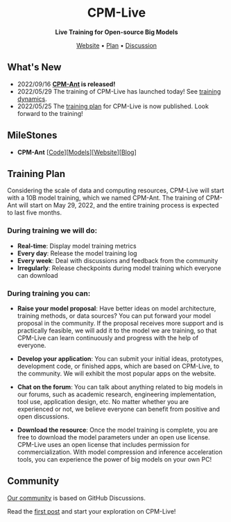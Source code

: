 <div align="center">

<h1>CPM-Live</h1>

**Live Training for Open-source Big Models**

<p align="center">
   <a href="https://live.openbmb.org/" target="_blank">Website</a> • <a href="./plans/CPM-Live训练计划书.md" target="_blank">Plan</a> • <a href="https://github.com/OpenBMB/CPM-Live/discussions">Discussion</a>
<br>
</p>


</div>

## What's New
- 2022/09/16 **[CPM-Ant](https://github.com/OpenBMB/CPM-Live/tree/master/cpm-live) is released!**
- 2022/05/29 The training of CPM-Live has launched today! See [training dynamics](https://live.openbmb.org/home).
- 2022/05/25 The [training plan](./plans/CPM-Live训练计划书.md) for CPM-Live is now published. Look forward to the training! 

## MileStones

- **CPM-Ant** [[Code](https://github.com/OpenBMB/CPM-Live/tree/master/cpm-live)][[Models](https://github.com/OpenBMB/CPM-Live/tree/master/cpm-live#model-checkpoints)][[Website](https://live.openbmb.org/ant)][[Blog]()]

## Training Plan
Considering the scale of data and computing resources, CPM-Live will start with a 10B model training, which we named CPM-Ant. The training of CPM-Ant will start on May 29, 2022, and the entire training process is expected to last five months.

### During training we will do:

- **Real-time**: Display model training metrics
- **Every day**: Release the model training log
- **Every week**: Deal with discussions and feedback from the community
- **Irregularly**: Release checkpoints during model training which everyone can download


### During training you can:

- **Raise your model proposal**: Have better ideas on model architecture, training methods, or data sources? You can put forward your model proposal in the community. If the proposal receives more support and is practically feasible, we will add it to the model we are training, so that CPM-Live can learn continuously and progress with the help of everyone.

- **Develop your application**: You can submit your initial ideas, prototypes, development code, or finished apps, which are based on CPM-Live, to the community. We will exhibit the most popular apps on the website.

- **Chat on the forum**: You can talk about anything related to big models in our forums, such as academic research, engineering implementation, tool use, application design, etc. No matter whether you are experienced or not, we believe everyone can benefit from positive and open discussions.

- **Download the resource**: Once the model training is complete, you are free to download the model parameters under an open use license. CPM-Live uses an open license that includes permission for commercialization. With model compression and inference acceleration tools, you can experience the power of big models on your own PC!

## Community

[Our community](https://github.com/OpenBMB/CPM-Live/discussions) is based on GitHub Discussions. 

Read the [first post](https://github.com/OpenBMB/CPM-Live/discussions/1) and start your exploration on CPM-Live!





